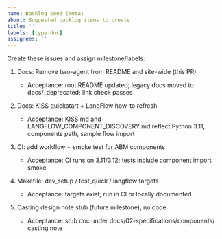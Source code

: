 ```yaml
---
name: Backlog seed (meta)
about: Suggested backlog items to create
title: ''
labels: [type:doc]
assignees: ''
---
```


Create these issues and assign milestone/labels:

1. Docs: Remove two-agent from README and site-wide (this PR)

   - Acceptance: root README updated; legacy docs moved to docs/\_deprecated; link check passes

1. Docs: KISS quickstart + LangFlow how-to refresh

   - Acceptance: KISS.md and LANGFLOW_COMPONENT_DISCOVERY.md reflect Python 3.11, components path, sample flow import

1. CI: add workflow + smoke test for ABM components

   - Acceptance: CI runs on 3.11/3.12; tests include component import smoke

1. Makefile: dev_setup / test_quick / langflow targets

   - Acceptance: targets exist; run in CI or locally documented

1. Casting design note stub (future milestone), no code

   - Acceptance: stub doc under docs/02-specifications/components/ casting note
